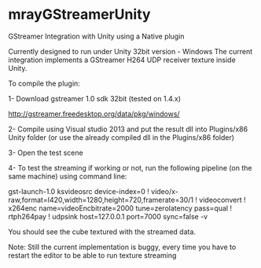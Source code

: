 # mrayGStreamerUnity
GStreamer Integration with Unity using a Native plugin 

Currently designed to run under Unity 32bit version - Windows
The current integration implements a GStreamer H264 UDP receiver texture inside Unity. 

To compile the plugin:

1- Download gstreamer 1.0 sdk 32bit (tested on 1.4.x)

http://gstreamer.freedesktop.org/data/pkg/windows/

2- Compile using Visual studio 2013 and put the result dll into Plugins/x86 Unity folder (or use the already compiled dll in the Plugins/x86 folder)

3- Open the test scene

4- To test the streaming if working or not, run the following pipeline (on the same machine) using command line:

gst-launch-1.0 ksvideosrc device-index=0 ! video/x-raw,format=I420,width=1280,height=720,framerate=30/1 ! videoconvert ! x264enc name=videoEncbitrate=2000 tune=zerolatency pass=qual ! rtph264pay ! udpsink host=127.0.0.1 port=7000 sync=false -v


You should see the cube textured with the streamed data.

Note: Still the current implementation is buggy, every time you have to restart the editor to be able to run texture streaming

